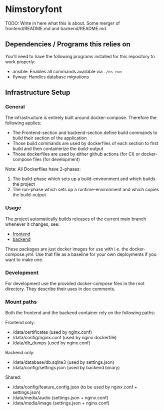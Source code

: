 # Nimstoryfont

TODO: Write in here what this is about. Some merger of frontend/README.md and backend/README.md.

## Dependencies / Programs this relies on

You'll need to have the following programs installed for this repository to work properly:

- ansible: Enables all commands available via `./ns run`
- flyway: Handles database migrations

## Infrastructure Setup

### General

The infrastructure is entirely built around docker-compose. Therefore the following applies:

- The Frontend-section and backend-section define build commands to build their section of the application
- Those build commands are used by dockerfiles of each section to first build and then containerize the build-output
- Those dockerfiles are used by either github actions (for CI) or docker-compose files (for development)

Note: All Dockerfiles have 2-phases:

1. The build-phase which sets up a build-environment and which builds the project
2. The run-phase which sets up a runtime-environment and which copies the build-output

### Usage

The project automatically builds releases of the current main branch whenever it changes, see:

- [frontend](https://github.com/users/PhilippMDoerner/packages/container/package/nginx_frontend-dev)
- [backend](https://github.com/users/PhilippMDoerner/packages/container/package/backend-dev)

These packages are just docker images for use with i.e. the docker-compose.yml.
Use that file as a baseline for your own deployments if you want to make one.

### Development

For development use the provided docker-compose files in the root directory.
They describe their uses in doc comments.

### Mount paths

Both the frontend and the backend container rely on the following paths:

Frontend only:

- /data/certificates (used by nginx.conf)
- /data/config/nginx.conf (used by nginx dockerfile)
- /data/db_dumps (used by nginx.conf)

Backend only:

- /data/database/db.sqlite3 (used by settings.json)
- /data/config/settings.json (used by backend binary)

Shared:

- /data/config/feature_config.json (to be used by nginx.conf + settings.json)
- /data/media/audio (settings.json + nginx.conf)
- /data/media/image (settings.json + nginx.conf)
